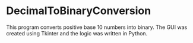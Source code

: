 # DecimalToBinaryConversion
This program converts positive base 10 numbers into binary. The GUI was created using Tkinter and the logic was written in Python.
